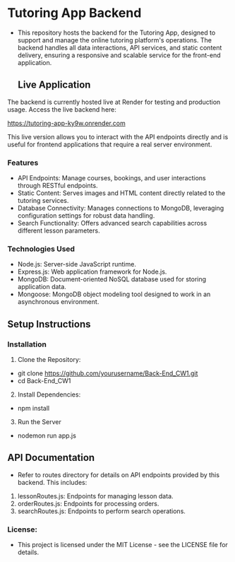 # Tutoring App Backend

* This repository hosts the backend for the Tutoring App, designed to support and manage the online tutoring platform's operations. The backend handles all data interactions, API services, and static content delivery, ensuring a responsive and scalable service for the front-end application.

  ## Live Application

The backend is currently hosted live at Render for testing and production usage. Access the live backend here:

https://tutoring-app-ky9w.onrender.com

This live version allows you to interact with the API endpoints directly and is useful for frontend applications that require a real server environment.


### Features

* API Endpoints: Manage courses, bookings, and user interactions through RESTful endpoints.
* Static Content: Serves images and HTML content directly related to the tutoring services.
* Database Connectivity: Manages connections to MongoDB, leveraging configuration settings for robust data handling.
* Search Functionality: Offers advanced search capabilities across different lesson parameters.

### Technologies Used

* Node.js: Server-side JavaScript runtime.
* Express.js: Web application framework for Node.js.
* MongoDB: Document-oriented NoSQL database used for storing application data.
* Mongoose: MongoDB object modeling tool designed to work in an asynchronous environment.

## Setup Instructions

### Installation
1. Clone the Repository:
- git clone https://github.com/yourusername/Back-End_CW1.git
- cd Back-End_CW1

2. Install Dependencies:
- npm install

3. Run the Server
- nodemon run app.js

## API Documentation
* Refer to routes directory for details on API endpoints provided by this backend. This includes:

1. lessonRoutes.js: Endpoints for managing lesson data.
2. orderRoutes.js: Endpoints for processing orders.
3. searchRoutes.js: Endpoints to perform search operations.

### License: 
* This project is licensed under the MIT License - see the LICENSE file for details.
